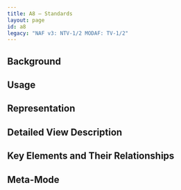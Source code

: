 ```yaml
---
title: A8 – Standards
layout: page
id: a8
legacy: "NAF v3: NTV-1/2 MODAF: TV-1/2"
---
```




## Background

## Usage

## Representation

## Detailed View Description

## Key Elements and Their Relationships

## Meta-Mode

